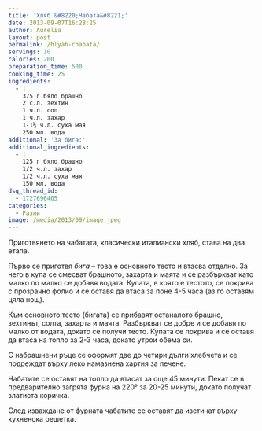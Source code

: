 ```yaml
---
title: 'Хляб &#8220;Чабата&#8221;'
date: 2013-09-07T16:28:25
author: Aurelia
layout: post
permalink: /hlyab-chabata/
servings: 10
calories: 200
preparation_time: 500
cooking_time: 25
ingredients:
  - |
    375 г бяло брашно
    2 с.л. зехтин
    1 ч.л. сол
    1 ч.л. захар
    1-1½ ч.л. суха мая
    250 мл. вода
additional: 'За бига:'
additional_ingredients:
  - |
    125 г бяло брашно
    1/2 ч.л. захар
    1/2 ч.л. суха мая
    150 мл. вода
dsq_thread_id:
  - 1727696405
categories:
  - Разни
image: /media/2013/09/image.jpeg
---
```

Приготвянето на чабатата, класически италиански хляб, става на два етапа.
  
Първо се приготвя _бига_ &#8211; това е основното тесто и втасва отделно. За него в купа се смесват брашното, захарта и маята и се разбъркват като малко по малко се добавя водата. Купата, в която е тестото, се покрива с прозрачно фолио и се оставя да втаса за поне 4-5 часа (аз го оставям цяла нощ).
  
Към основното тесто (бигата) се прибавят останалото брашно, зехтинът, солта, захарта и маята. Разбъркват се добре и се добавя по малко от водата, докато се получи тесто. Купата се покрива и се оставя да втаса на топло за 2-3 часа, докато утрои обема си.
  
С набрашнени ръце се оформят две до четири дълги хлебчета и се подреждат върху леко намазнена хартия за печене.
  
Чабатите се оставят на топло да втасат за още 45 минути. Пекат се в предварително загрята фурна на 220° за 20-25 минути, докато получат златиста коричка.
  
След изваждане от фурната чабатите се оставят да изстинат върху кухненска решетка.